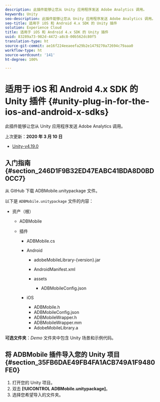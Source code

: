 ```yaml
---
description: 此插件能够让您从 Unity 应用程序发送 Adobe Analytics 调用。
keywords: Unity
seo-description: 此插件能够让您从 Unity 应用程序发送 Adobe Analytics 调用。
seo-title: 适用于 iOS 和 Android 4.x SDK 的 Unity 插件
solution: Experience Cloud
title: 适用于 iOS 和 Android 4.x SDK 的 Unity 插件
uuid: 83289a73-982d-4472-a8c8-00b562dc80f5
translation-type: ht
source-git-commit: ae16f224eeaeefa29b2e1479270a72694c79aaa0
workflow-type: ht
source-wordcount: '141'
ht-degree: 100%

---
```



# 适用于 iOS 和 Android 4.x SDK 的 Unity 插件 {#unity-plug-in-for-the-ios-and-android-x-sdks}

此插件能够让您从 Unity 应用程序发送 Adobe Analytics 调用。

上次更新：**2020 年 3 月 10 日**
* [Unity-v4.19.0](https://github.com/Adobe-Marketing-Cloud/mobile-services/releases/tag/v4.19.0-Unity)

## 入门指南 {#section_246D1F9B32ED47EABC41BDA8D0BD0CC7}

从 GitHub 下载 ADBMobile.unitypackage 文件。

以下是 `ADBMobile.unitypackage` 文件的内容：

* 资产（根）

   * ADBMobile

   * 插件

      * ADBMobile.cs
      * Android

         * adobeMobileLibrary-{version}.jar
         * AndroidManifest.xml
         * assets

            * ADBMobileConfig.json
      * iOS

         * ADBMobile.h
         * ADBMobileConfig.json
         * ADBMobileWrapper.h
         * ADBMobileWrapper.mm
         * AdobeMobileLibrary.a


**可选文件夹**：*Demo* 文件夹中包含 Unity 场景和示例代码。

## 将 ADBMobile 插件导入您的 Unity 项目 {#section_35FB6DAE49FB4FA1ACB749A1F9480FE0}

1. 打开您的 Unity 项目。
1. 双击 **[!UICONTROL ADBMobile.unitypackage]**。
1. 选择您希望导入的文件夹。
